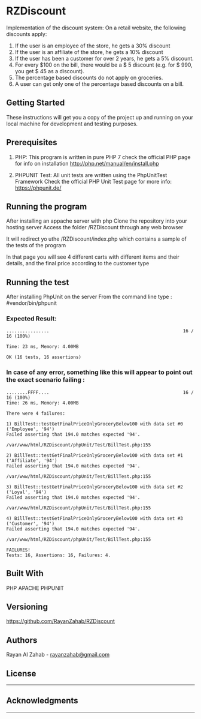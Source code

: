 # RZDiscount

Implementation of the discount system: On a retail website, the following discounts apply: 
1. If the user is an employee of the store, he gets a 30% discount 
2. If the user is an affiliate of the store, he gets a 10% discount 
3. If the user has been a customer for over 2 years, he gets a 5% discount. 
4. For every $100 on the bill, there would be a $ 5 discount (e.g. for $ 990, you get $ 45 as a discount). 
5. The percentage based discounts do not apply on groceries. 
6. A user can get only one of the percentage based discounts on a bill.

## Getting Started

These instructions will get you a copy of the project up and running on your local machine for development and testing purposes. 

## Prerequisites

1) PHP: This program is written in pure PHP 7
check the official PHP page for info on installation http://php.net/manual/en/install.php

2) PHPUNIT Test: 
All unit tests are written using the PhpUnitTest Framework
Check the official PHP Unit Test page for more info: https://phpunit.de/

## Running the program

After installing an appache server with php
Clone the repository into your hosting server
Access the folder /RZDiscount through any web browser

It will redirect yo uthe /RZDiscount/index.php which contains a sample of the tests of the program

In that page you will see 4 different carts with different items and their details, and the final price according to the customer type


## Running the test

After installing PhpUnit on the server
From the command line type : #vendor/bin/phpunit
### Expected Result:
	................                                                  16 / 16 (100%)

	Time: 23 ms, Memory: 4.00MB

	OK (16 tests, 16 assertions)

### In case of any error, something like this will appear to point out the exact scenario failing :
	........FFFF....                                                  16 / 16 (100%)
	Time: 26 ms, Memory: 4.00MB

	There were 4 failures:

	1) BillTest::testGetFinalPriceOnlyGroceryBelow100 with data set #0 ('Employee', '94')
	Failed asserting that 194.0 matches expected '94'.

	/var/www/html/RZDiscount/phpUnit/Test/BillTest.php:155

	2) BillTest::testGetFinalPriceOnlyGroceryBelow100 with data set #1 ('Affiliate', '94')
	Failed asserting that 194.0 matches expected '94'.

	/var/www/html/RZDiscount/phpUnit/Test/BillTest.php:155

	3) BillTest::testGetFinalPriceOnlyGroceryBelow100 with data set #2 ('Loyal', '94')
	Failed asserting that 194.0 matches expected '94'.

	/var/www/html/RZDiscount/phpUnit/Test/BillTest.php:155

	4) BillTest::testGetFinalPriceOnlyGroceryBelow100 with data set #3 ('Customer', '94')
	Failed asserting that 194.0 matches expected '94'.

	/var/www/html/RZDiscount/phpUnit/Test/BillTest.php:155

	FAILURES!
	Tests: 16, Assertions: 16, Failures: 4.


## Built With

PHP
APACHE
PHPUNIT

## Versioning

https://github.com/RayanZahab/RZDiscount

## Authors

Rayan Al Zahab - rayanzahab@gmail.com

## License

-------

## Acknowledgments

-------